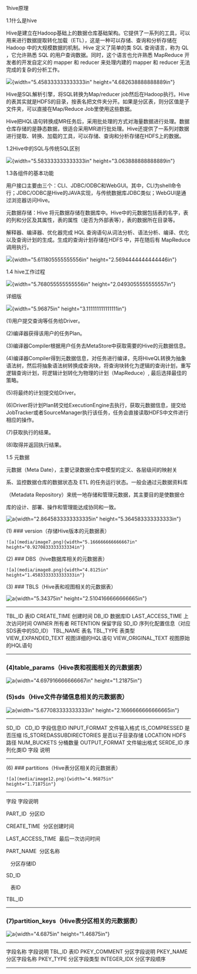 1hive原理

1.1什么是hive

Hive是建立在Hadoop基础上的数据仓库基础架构。它提供了一系列的工具，可以用来进行数据提取转化加载（ETL），这是一种可以存储、查询和分析存储在
Hadoop 中的大规模数据的机制。Hive 定义了简单的类 SQL 查询语言，称为 QL
，它允许熟悉 SQL 的用户查询数据。同时，这个语言也允许熟悉 MapReduce
开发者的开发自定义的 mapper 和 reducer 来处理内建的 mapper 和 reducer
无法完成的复杂的分析工作。

![](media/image1.jpeg){width="5.458333333333333in"
height="4.682638888888889in"}

Hive是SQL解析引擎，将SQL转换为Map/reducer
job然后在Hadoop执行。Hive的表其实就是HDFS的目录，按表名把文件夹分开。如果是分区表，则分区值是子文件夹，可以直接在Map/Reduce
Job里使用这些数据。

Hive把HQL语句转换成MR任务后，采用批处理的方式对海量数据进行处理。数据仓库存储的是静态数据，很适合采用MR进行批处理。Hive还提供了一系列对数据进行提取、转换、加载的工具，可以存储、查询和分析存储在HDFS上的数据。

1.2Hive中的SQL与传统SQL区别

![](media/image2.jpeg){width="5.583333333333333in"
height="3.063888888888889in"}

1.3各组件的基本功能

用户接口主要由三个：CLI、JDBC/ODBC和WebGUI。其中，CLI为shell命令行；JDBC/ODBC是Hive的JAVA实现，与传统数据库JDBC类似；WebGUI是通过浏览器访问Hive。

元数据存储：Hive
将元数据存储在数据库中。Hive中的元数据包括表的名字，表的列和分区及其属性，表的属性（是否为外部表等），表的数据所在目录等。

解释器、编译器、优化器完成 HQL
查询语句从词法分析、语法分析、编译、优化以及查询计划的生成。生成的查询计划存储在HDFS
中，并在随后有 MapReduce 调用执行。

![](media/image3.jpeg){width="5.611805555555556in"
height="2.5694444444444446in"}

1.4 hive工作过程

![](media/image4.png){width="5.768055555555556in"
height="2.0493055555555557in"}

详细版

![](media/image5.jpeg){width="5.96875in"
height="3.111111111111111in"}

(1)用户提交查询等任务给Driver。

(2)编译器获得该用户的任务Plan。

(3)编译器Compiler根据用户任务去MetaStore中获取需要的Hive的元数据信息。

(4)编译器Compiler得到元数据信息，对任务进行编译，先将HiveQL转换为抽象语法树，然后将抽象语法树转换成查询块，将查询块转化为逻辑的查询计划，重写逻辑查询计划，将逻辑计划转化为物理的计划（MapReduce）,
最后选择最佳的策略。

(5)将最终的计划提交给Driver。

(6)Driver将计划Plan转交给ExecutionEngine去执行，获取元数据信息，提交给JobTracker或者SourceManager执行该任务，任务会直接读取HDFS中文件进行相应的操作。

(7)获取执行的结果。

(8)取得并返回执行结果。

1.5 元数据

元数据（Meta Date），主要记录数据仓库中模型的定义、各层级间的映射关

系、监控数据仓库的数据状态及 ETL 的任务运行状态。一般会通过元数据资料库

（Metadata Repository）来统一地存储和管理元数据，其主要目的是使数据仓

库的设计、部署、操作和管理能达成协同和一致。

![a](media/image6.png){width="2.8645833333333335in"
height="5.364583333333333in"}

(1) ### version（存储Hive版本的元数据表）

    ![a](media/image7.png){width="5.166666666666667in"
    height="0.9270833333333334in"}

(2) ### DBS（hive数据库相关的元数据表）

    ![a](media/image8.png){width="4.8125in"
    height="1.4583333333333333in"}

(3) ### TBLS（Hive表和视图相关的元数据表）

![a](media/image9.png){width="5.34375in"
height="2.5104166666666665in"}

  ---------------------- ---------------------------------------
  TBL\_ID                表ID
  CREATE\_TIME           创建时间
  DB\_ID                 数据库ID
  LAST\_ACCESS\_TIME     上次访问时间
  OWNER                  所有者
  RETENTION              保留字段
  SD\_ID                 序列化配置信息（对应SDS表中的SD\_ID）
  TBL\_NAME              表名
  TBL\_TYPE              表类型
  VIEW\_EXPANDED\_TEXT   视图详细的HQL语句
  VIEW\_ORIGINAL\_TEXT   视图原始的HQL语句
  ---------------------- ---------------------------------------

### (4)table\_params（Hive表和视图相关的元数据表）

![a](media/image10.png){width="4.697916666666667in"
height="1.21875in"}

### (5)sds（Hive文件存储信息相关的元数据表）

![a](media/image11.png){width="5.677083333333333in"
height="2.1666666666666665in"}

  ---------------------------- ------------------
  SD\_ID                        
  CD\_ID                       字段信息ID
  INPUT\_FORMAT                文件输入格式
  IS\_COMPRESSED               是否压缩
  IS\_STOREDASSUBDIRECTORIES   是否以子目录存储
  LOCATION                     HDFS路径
  NUM\_BUCKETS                 分桶数量
  OUTPUT\_FORMAT               文件输出格式
  SERDE\_ID                    序列化类ID
  字段                         说明
  ---------------------------- ------------------

(6) ### partitions（Hive表分区相关的元数据表）

    ![a](media/image12.png){width="4.96875in"
    height="1.71875in"}

  -------------------- -------------------
  字段                 字段说明 

  PART\_ID              分区ID

  CREATE\_TIME          分区创建时间

  LAST\_ACCESS\_TIME    最后一次访问时间

  PART\_NAME            分区名称

                        分区存储ID
                       
  SD\_ID               

                        表ID
                       
  TBL\_ID              
  -------------------- -------------------

### (7)partition\_keys（Hive表分区相关的元数据表）

![a](media/image13.png){width="4.6875in"
height="1.46875in"}

  --------------- --------------
  字段名称        字段说明
  TBL\_ID         表ID
  PKEY\_COMMENT   分区字段说明
  PKEY\_NAME      分区字段名称
  PKEY\_TYPE      分区字段类型
  INTEGER\_IDX    分区字段顺序
  --------------- --------------


